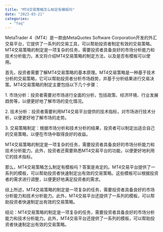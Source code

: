 ```yaml
---
title: "MT4交易策略怎么制定有模板吗"
date: "2023-03-21"
categories: 
  - "faq"
---
```


MetaTrader 4（MT4）是一款由MetaQuotes Software Corporation开发的外汇交易平台，它提供了一系列的交易工具，可以帮助投资者制定有效的交易策略。MT4交易策略的制定是一项复杂的任务，需要投资者具备良好的市场分析能力和技术分析能力。本文将介绍MT4交易策略的制定方法，以及是否有模板可以使用。

首先，投资者需要了解MT4交易策略的基本原理。MT4交易策略是一种基于技术分析的交易策略，它可以帮助投资者分析市场趋势，并基于分析结果进行交易决策。MT4交易策略的制定主要包括以下几个步骤：

1\. 市场分析：投资者需要对市场进行全面的分析，包括政策、经济环境、行业发展趋势等，以便更好地了解市场的变化情况。

2\. 技术分析：投资者需要利用MT4交易平台提供的技术指标，对市场进行技术分析，以便更好地了解市场的走势。

3\. 交易策略制定：根据市场分析和技术分析的结果，投资者可以制定出适合自己的交易策略，以便在市场中取得良好的收益。

MT4交易策略的制定是一项复杂的任务，需要投资者具备良好的市场分析能力和技术分析能力。此外，投资者还需要熟悉MT4交易平台的功能，以便更好地利用它的技术指标。

那么，MT4交易策略怎么制定有模板吗？答案是肯定的。MT4交易平台提供了一系列的模板，可以帮助投资者快速制定出有效的交易策略。这些模板可以根据投资者的需求进行调整，以便更好地满足投资者的需求。

综上所述，MT4交易策略的制定是一项复杂的任务，需要投资者具备良好的市场分析能力和技术分析能力。此外，MT4交易平台还提供了一系列的模板，可以帮助投资者快速制定出有效的交易策略。

结论：MT4交易策略的制定是一项复杂的任务，需要投资者具备良好的市场分析能力和技术分析能力。此外，MT4交易平台还提供了一系列的模板，可以帮助投资者快速制定出有效的交易策略。
